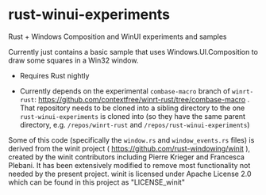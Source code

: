 # rust-winui-experiments
Rust + Windows Composition and WinUI experiments and samples

Currently just contains a basic sample that uses Windows.UI.Composition to draw some squares in a Win32 window.

* Requires Rust nightly

* Currently depends on the experimental `combase-macro` branch of `winrt-rust`: https://github.com/contextfree/winrt-rust/tree/combase-macro . That repository needs to be cloned into a sibling directory to the one `rust-winui-experiments` is cloned into (so they have the same parent directory, e.g. `/repos/winrt-rust` and `/repos/rust-winui-experiments`) 

Some of this code (specifically the `window.rs` and `window_events.rs` files) is derived from the 
winit project ( https://github.com/rust-windowing/winit ), created by the winit contributors including 
Pierre Krieger and Francesca Plebani. 
It has been extensively modified to remove most functionality not needed by the present project.
winit is licensed under Apache License 2.0 which can be found in this project as "LICENSE_winit"
